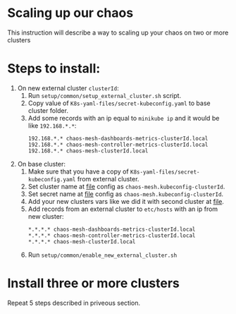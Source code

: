 # Scaling up our chaos
This instruction will describe a way to scaling up your chaos on two or more clusters

# Steps to install:
1. On new external cluster `clusterId`:
    1. Run `setup/common/setup_external_cluster.sh` script.
    2. Copy value of `K8s-yaml-files/secret-kubeconfig.yaml` to base cluster folder.
    3. Add some records with an ip equal to `minikube ip` and it would be like `192.168.*.*`:
        ```
        192.168.*.* chaos-mesh-dashboards-metrics-clusterId.local
        192.168.*.* chaos-mesh-controller-metrics-clusterId.local
        192.168.*.* chaos-mesh-clusterId.local
        ```
2. On base cluster:
    1. Make sure that you have a copy of `K8s-yaml-files/secret-kubeconfig.yaml` from external cluster.
    2. Set cluster name at [file](../../K8s-yaml-files/remote-cluster.yaml) config as `chaos-mesh.kubeconfig-clusterId`.
    2. Set secret name at [file](../../K8s-yaml-files/secret-kubeconfig.yaml) config as `chaos-mesh.kubeconfig-clusterId`.
    3. Add your new clusters vars like we did it with second cluster at [file](../common/monitoring/prometheus.yaml).
    3. Add records from an external cluster to `etc/hosts` with an ip from new cluster:
        ```
        *.*.*.* chaos-mesh-dashboards-metrics-clusterId.local
        *.*.*.* chaos-mesh-controller-metrics-clusterId.local
        *.*.*.* chaos-mesh-clusterId.local
        ```
    5. Run `setup/common/enable_new_external_cluster.sh`

# Install three or more clusters
Repeat 5 steps described in priveous section.
